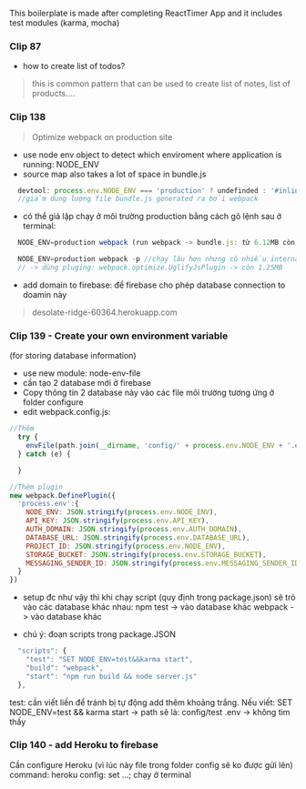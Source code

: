 This boilerplate is made after completing ReactTimer App and it includes test modules (karma, mocha)

### Clip 87
  - how to create list of todos?
  > this is common pattern that can be used to create list of notes, list of products....

### Clip 138
> Optimize webpack on production site

- use node env object to detect which enviroment where application is running: NODE_ENV
- source map also takes a lot of space in bundle.js

```javascript
  devtool: process.env.NODE_ENV === 'production' ? undefinded : '#inline-source-map'
  //giảm dung lượng file bundle.js generated ra bởi webpack
```

- có thể giả lập chạy ở môi trường production bằng cách gõ lệnh sau ở terminal:
```javascript
  NODE_ENV=production webpack (run webpack -> bundle.js: từ 6.12MB còn 2.4MB)
```

```javascript
  NODE_ENV=production webpack -p //chạy lâu hơn nhưng có nhiều internal optimization hơn giúp file bundle.js nhỏ hơn (bundle.js từ 2.4MB còn 1.25MB nhưng có nhiều warnings)
  // -> dùng pluging: webpack.optimize.UglifyJsPlugin -> còn 1.25MB
```

- add domain to firebase: để firebase cho phép database connection to doamin này
> desolate-ridge-60364.herokuapp.com

### Clip 139 - Create your own environment variable
(for storing database information)
- use new module: node-env-file
- cần tạo 2 database mới ở firebase
- Copy thông tin 2 database này vào các file môi trường tương ứng ở folder configure
- edit webpack.config.js:
```javascript
//Thêm
  try {
  	envFile(path.join(__dirname, 'config/' + process.env.NODE_ENV + '.env'));
  } catch (e) {

  }

//Thêm plugin
new webpack.DefinePlugin({
  'process.env':{
    NODE_ENV: JSON.stringify(process.env.NODE_ENV),
    API_KEY: JSON.stringify(process.env.API_KEY),
    AUTH_DOMAIN: JSON.stringify(process.env.AUTH_DOMAIN),
    DATABASE_URL: JSON.stringify(process.env.DATABASE_URL),
    PROJECT_ID: JSON.stringify(process.env.NODE_ENV),
    STORAGE_BUCKET: JSON.stringify(process.env.STORAGE_BUCKET),
    MESSAGING_SENDER_ID: JSON.stringify(process.env.MESSAGING_SENDER_ID)
  }
})
```

- setup đc như vậy thì khi chạy script (quy định trong package.json) sẽ trỏ vào các database khác nhau:
  npm test -> vào database khác
  webpack -> vào database khác

- chú ý: đoạn scripts trong package.JSON
```javascript
  "scripts": {
    "test": "SET NODE_ENV=test&&karma start",
    "build": "webpack",
    "start": "npm run build && node server.js"
  },
```
test: cần viết liền để tránh bị tự động add thêm khoảng trắng. Nếu viết: SET NODE_ENV=test && karma start -> path sẽ là: config/test .env -> không tìm thấy

### Clip 140 - add Heroku to firebase
Cần configure Heroku (vì lúc này file trong folder config sẽ ko được gửi lên)
command: heroku config: set ...; chạy ở terminal
